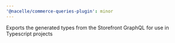 ```yaml
---
'@nacelle/commerce-queries-plugin': minor
---
```


Exports the generated types from the Storefront GraphQL for use in Typescript projects
